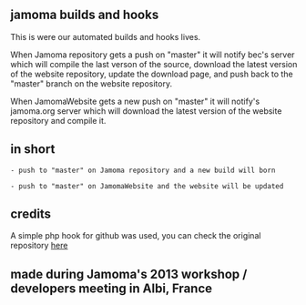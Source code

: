 ## jamoma builds and hooks

This is were our automated builds and hooks lives.

When Jamoma repository gets a push on "master" it will notify bec's server
which will compile the last verson of the source, download the latest version
of the website repository, update the download page, and push back to the
"master" branch on the website repository.


When JamomaWebsite gets a new push on "master" it will notify's jamoma.org server
which will download the latest version of the website repository and compile it.

## in short

	- push to "master" on Jamoma repository and a new build will born

	- push to "master" on JamomaWebsite and the website will be updated

## credits

A simple php hook for github was used, you can check the original repository [here](https://github.com/kwangchin/GitHubHook.git)





## made during Jamoma's 2013 workshop / developers meeting in Albi, France